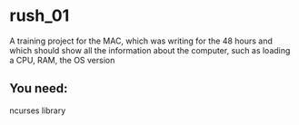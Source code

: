 # rush_01

A training project for the MAC, which was writing for the 48 hours and
which should show all the information about the computer,
such as loading a CPU, RAM, the OS version

## You need:
ncurses library
